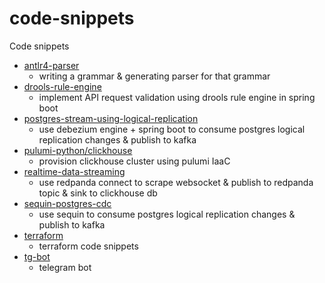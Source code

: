 # code-snippets
Code snippets

- [antlr4-parser](antlr4-parser)
  - writing a grammar & generating parser for that grammar
- [drools-rule-engine](drools-rule-engine)
  - implement API request validation using drools rule engine in spring boot
- [postgres-stream-using-logical-replication](postgres-stream-using-logical-replication)
  - use debezium engine + spring boot to consume postgres logical replication changes & publish to kafka
- [pulumi-python/clickhouse](pulumi-python/clickhouse)
  - provision clickhouse cluster using pulumi IaaC
- [realtime-data-streaming](realtime-data-streaming)
  - use redpanda connect to scrape websocket & publish to redpanda topic & sink to clickhouse db
- [sequin-postgres-cdc](sequin-postgres-cdc)
  - use sequin to consume postgres logical replication changes & publish to kafka
- [terraform](terraform)
  - terraform code snippets
- [tg-bot](tg-bot)
  - telegram bot
